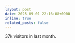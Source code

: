 ```yaml
---
layout: post
date: 2025-09-01 22:16:08+0900
inline: true
related_posts: false
---
```

37k visitors in last month.
